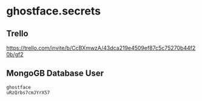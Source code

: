 # ghostface.secrets

## Trello
https://trello.com/invite/b/CcBXmwzA/43dca219e4509ef87c5c75270b44f20b/gf2

## MongoGB Database User
```
ghostface
uRzQrbs7cmJYrX57
```
